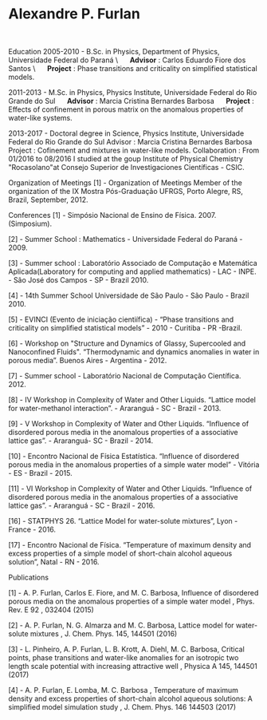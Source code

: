 # **Alexandre P. Furlan**

&nbsp;
&nbsp;
&nbsp;

Education
2005-2010 - B.Sc. in Physics, Department of Physics, Universidade Federal do Paraná \\
&nbsp;&nbsp;&nbsp;&nbsp;        **Advisor** : Carlos Eduardo Fiore dos Santos \\
&nbsp;&nbsp;&nbsp;&nbsp;        **Project** : Phase transitions and criticality on simplified statistical models.

2011-2013 - M.Sc. in Physics, Physics Institute, Universidade Federal do Rio Grande do Sul
&nbsp;&nbsp;&nbsp;&nbsp;       **Advisor** : Marcia Cristina Bernardes Barbosa
&nbsp;&nbsp;&nbsp;&nbsp;       **Project** : Effects of confinement in porous matrix on the anomalous properties of water-like systems.

2013-2017 - Doctoral degree in Science, Physics Institute, Universidade Federal do Rio Grande do Sul
        Advisor : Marcia Cristina Bernardes Barbosa
        Project   : Cofinement and mixtures in water-like models.
        Collaboration : From 01/2016 to 08/2016 I studied at the goup Institute of Physical Chemistry "Rocasolano"at Consejo Superior de Investigaciones Científicas - CSIC.

Organization of Meetings
[1] - Organization of Meetings Member of the organization of the IX Mostra Pós-Graduação UFRGS, Porto Alegre, RS, Brazil, September, 2012.



Conferences
[1] - Simpósio Nacional de Ensino de Física. 2007. (Simposium).

[2] - Summer School : Mathematics - Universidade Federal do Paraná - 2009.

[3] - Summer school : Laboratório Associado de Computação e Matemática Aplicada(Laboratory for computing and applied mathematics) - LAC - INPE. - São José dos Campos - SP - Brazil 2010.

[4] - 14th Summer School Universidade de São Paulo - São Paulo - Brazil 2010.

[5] - EVINCI (Evento de iniciação cientiífica) - “Phase transitions and criticality on simplified statistical models” - 2010 - Curitiba - PR -Brazil.

[6] - Workshop on "Structure and Dynamics of Glassy, Supercooled and Nanoconfined Fluids". “Thermodynamic and dynamics anomalies in water in porous media”. Buenos Aires - Argentina - 2012.

[7] - Summer school - Laboratório Nacional de Computação Científica. 2012.

[8] - IV Workshop in Complexity of Water and Other Liquids. “Lattice model for water-methanol interaction”. - Araranguá - SC - Brazil - 2013.

[9] - V Workshop in Complexity of Water and Other Liquids. “Influence of disordered porous media in the anomalous properties of a associative lattice gas”. - Araranguá- SC - Brazil - 2014.

[10] - Encontro Nacional de Física Estatística. “Influence of disordered porous media in the anomalous properties of a simple water model” - Vitória - ES - Brazil - 2015.

[11] - VI Workshop in Complexity of Water and Other Liquids. “Influence of disordered porous media in the anomalous properties of a associative lattice gas”. - Araranguá - SC - Brazil - 2016.

[16] - STATPHYS 26. “Lattice Model for water-solute mixtures”, Lyon - France - 2016.

[17] - Encontro Nacional de Física. “Temperature of maximum density and excess properties of a simple model of short-chain alcohol aqueous solution”, Natal - RN - 2016.


Publications

[1] - A. P. Furlan, Carlos E. Fiore, and M. C. Barbosa, Influence of disordered porous media on the anomalous properties of a simple water model , Phys. Rev. E 92 , 032404 (2015)

[2] - A. P. Furlan, N. G. Almarza and M. C. Barbosa, Lattice model for water-solute mixtures , J. Chem. Phys. 145, 144501 (2016)

[3] - L. Pinheiro, A. P. Furlan, L. B. Krott, A. Diehl, M. C. Barbosa, Critical points, phase transitions and water-like anomalies for an isotropic two length scale potential with increasing attractive well , Physica A 145, 144501 (2017)

[4] - A. P. Furlan, E. Lomba, M. C. Barbosa , Temperature of maximum density and excess properties of short-chain alcohol aqueous solutions: A simplified model simulation study , J. Chem. Phys. 146 144503 (2017)
